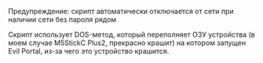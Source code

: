 Предупреждение: скрипт автоматически отключается от сети при наличии сети без пароля рядом

Скрипт использует DOS-метод, который переполняет ОЗУ устройства (в моем случае M5StickC Plus2, прекрасно крашит) на котором запущен Evil Portal, из-за чего это устройство крашится.
